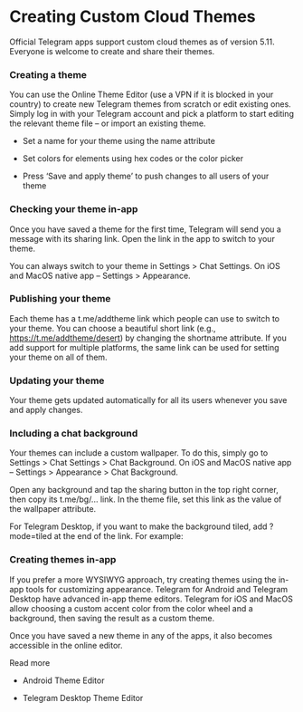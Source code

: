 # Creating Custom Cloud Themes

Official Telegram apps support custom cloud themes as of version 5.11. Everyone is welcome to create and share their themes.

### Creating a theme

You can use the Online Theme Editor (use a VPN if it is blocked in your country) to create new Telegram themes from scratch or edit existing ones. Simply log in with your Telegram account and pick a platform to start editing the relevant theme file – or import an existing theme.

- Set a name for your theme using the name attribute

- Set colors for elements using hex codes or the color picker

- Press ‘Save and apply theme’ to push changes to all users of your theme

### Checking your theme in-app

Once you have saved a theme for the first time, Telegram will send you a message with its sharing link. Open the link in the app to switch to your theme.

You can always switch to your theme in Settings > Chat Settings. On iOS and MacOS native app – Settings > Appearance.

### Publishing your theme

Each theme has a t.me/addtheme link which people can use to switch to your theme. You can choose a beautiful short link (e.g., https://t.me/addtheme/desert) by changing the shortname attribute. If you add support for multiple platforms, the same link can be used for setting your theme on all of them.

### Updating your theme

Your theme gets updated automatically for all its users whenever you save and apply changes.

### Including a chat background

Your themes can include a custom wallpaper. To do this, simply go to Settings > Chat Settings > Chat Background. On iOS and MacOS native app – Settings > Appearance > Chat Background.

Open any background and tap the sharing button in the top right corner, then copy its t.me/bg/... link. In the theme file, set this link as the value of the wallpaper attribute.

For Telegram Desktop, if you want to make the background tiled, add ?mode=tiled at the end of the link. For example:

### Creating themes in-app

If you prefer a more WYSIWYG approach, try creating themes using the in-app tools for customizing appearance. Telegram for Android and Telegram Desktop have advanced in-app theme editors. Telegram for iOS and MacOS allow choosing a custom accent color from the color wheel and a background, then saving the result as a custom theme.

Once you have saved a new theme in any of the apps, it also becomes accessible in the online editor.

Read more

- Android Theme Editor

- Telegram Desktop Theme Editor

